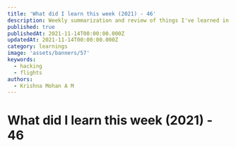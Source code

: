 ```yaml
---
title: 'What did I learn this week (2021) - 46'
description: Weekly summarization and review of things I've learned in the second week of November 2021 
published: true
publishedAt: 2021-11-14T00:00:00.000Z
updatedAt: 2021-11-14T00:00:00.000Z
category: learnings
image: 'assets/banners/57'
keywords: 
  - hacking
  - flights
authors:
  - Krishna Mohan A M
---
```


# What did I learn this week (2021) - 46
